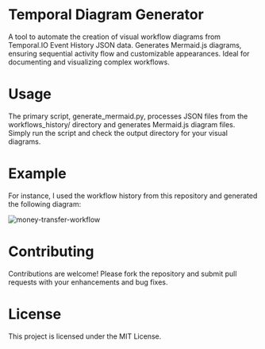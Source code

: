 # Temporal Diagram Generator
A tool to automate the creation of visual workflow diagrams from Temporal.IO Event History JSON data. Generates Mermaid.js diagrams, ensuring sequential activity flow and customizable appearances. Ideal for documenting and visualizing complex workflows.

# Usage

The primary script, generate_mermaid.py, processes JSON files from the workflows_history/ directory and generates Mermaid.js diagram files. Simply run the script and check the output directory for your visual diagrams.

# Example

For instance, I used the workflow history from this repository and generated the following diagram:

![money-transfer-workflow](https://github.com/user-attachments/assets/940d1262-2b29-432d-b490-2283cd5bec11)


# Contributing

Contributions are welcome! Please fork the repository and submit pull requests with your enhancements and bug fixes.

# License

This project is licensed under the MIT License.
